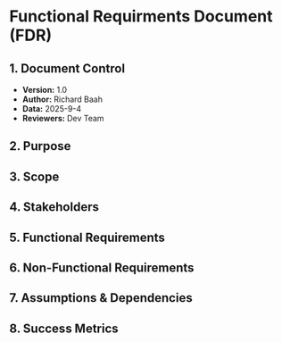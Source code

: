 # Functional Requirments Document (FDR)

## 1. Document Control
- **Version:** 1.0
- **Author:** Richard Baah
- **Data:** 2025-9-4
- **Reviewers:** Dev Team

## 2. Purpose


## 3. Scope

## 4. Stakeholders


## 5. Functional Requirements

## 6. Non-Functional Requirements

## 7. Assumptions & Dependencies

## 8. Success Metrics
